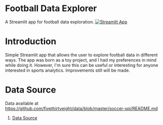 # Football Data Explorer
A Streamlit app for football data exploration.
[![Streamlit App](https://static.streamlit.io/badges/streamlit_badge_black_white.svg)](https://share.streamlit.io/joaopedro1886/fdata-explorer/app.py/)


# Introduction
Simple Streamlit app that allows the user to explore 
football data in different ways. The app was born as 
a toy project, and I had my preferences in mind while
doing it. However, I'm sure this can be useful 
or interesting for anyone interested 
in sports analytics. 
Improvements still will be made.

# Data Source
Data available at 
https://github.com/fivethirtyeight/data/blob/master/soccer-spi/README.md
1. [Data Source](https://github.com/fivethirtyeight/data/blob/master/soccer-spi/README.md)
